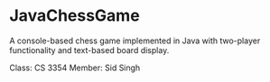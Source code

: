 # JavaChessGame
A console-based chess game implemented in Java with two-player functionality and text-based board display.

Class: CS 3354
Member: Sid Singh
